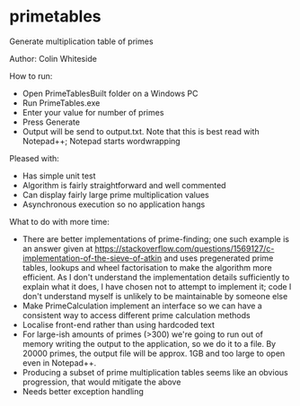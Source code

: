 # primetables
Generate multiplication table of primes

Author: Colin Whiteside

How to run:
- 	Open PrimeTablesBuilt folder on a Windows PC
- 	Run PrimeTables.exe
-	Enter your value for number of primes
-	Press Generate
- 	Output will be send to output.txt. Note that this is best read with Notepad++; Notepad starts wordwrapping

Pleased with:
- 	Has simple unit test
- 	Algorithm is fairly straightforward and well commented
-	Can display fairly large prime multiplication values
-	Asynchronous execution so no application hangs

What to do with more time:
- 	There are better implementations of prime-finding; one such example is an answer 
	given at https://stackoverflow.com/questions/1569127/c-implementation-of-the-sieve-of-atkin
	and uses pregenerated prime tables, lookups and wheel factorisation to make the algorithm more efficient. As I don't
	understand the implementation details sufficiently to explain what it does,	I have chosen not to attempt to
	implement it; code I don't understand myself is unlikely to be maintainable by someone else
-	Make PrimeCalculation implement an interface so we can have a consistent way to access different prime calculation methods
- 	Localise front-end rather than using hardcoded text
-	For large-ish amounts of primes (>300) we're going to run out of memory writing the output to the application, so we do it
	to a file. By 20000 primes, the output file will be approx. 1GB and too large to open even in Notepad++.
-	Producing a subset of prime multiplication tables seems like an obvious progression, that would mitigate the above
-	Needs better exception handling
